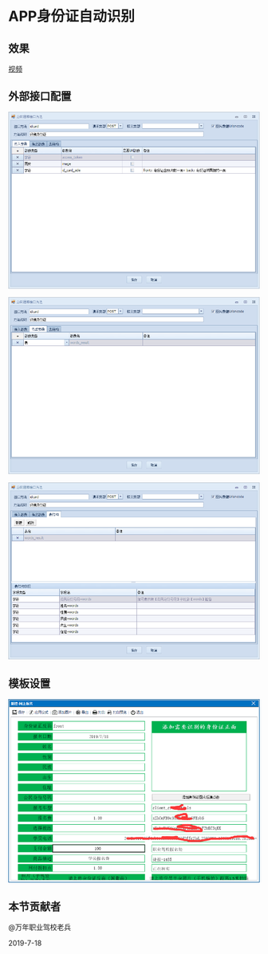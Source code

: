# APP身份证自动识别

## 效果

[视频](./2002.mp4 ':include')

## 外部接口配置

![](./2002-1.png)

![](./2002-2.png)

![](./2002-3.png)

## 模板设置

![](./2002-4.png)

## 本节贡献者

@万年职业驾校老兵

2019-7-18
